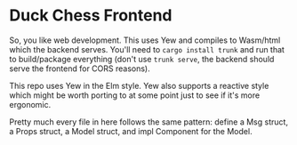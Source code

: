 # Duck Chess Frontend

So, you like web development. This uses Yew and compiles to Wasm/html which the
backend serves. You'll need to `cargo install trunk` and run that to
build/package everything (don't use `trunk serve`, the backend should serve the
frontend for CORS reasons).

This repo uses Yew in the Elm style. Yew also supports a reactive style which
might be worth porting to at some point just to see if it's more ergonomic.

Pretty much every file in here follows the same pattern: define a Msg
struct, a Props struct, a Model struct, and impl Component for the Model.
